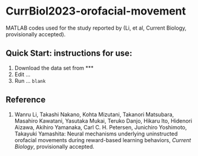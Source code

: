 # CurrBiol2023-orofacial-movement
MATLAB codes used for the study reported by (Li, et al, Current Biology, provisionally accepted).

## Quick Start: instructions for use:
1. Download the data set from ***
2. Edit ...
3. Run ... `blank`

## Reference
1. Wanru Li, Takashi Nakano, Kohta Mizutani, Takanori Matsubara, Masahiro Kawatani, Yasutaka Mukai, Teruko Danjo, Hikaru Ito, Hidenori Aizawa, Akihiro Yamanaka, Carl C. H. Petersen, Junichiro Yoshimoto, Takayuki Yamashita: Neural mechanisms underlying uninstructed orofacial movements during reward-based learning behaviors, *Current Biology*, provisionally accepted.